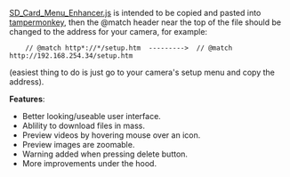 [SD_Card_Menu_Enhancer.js](https://raw.githubusercontent.com/echandler/D-Link_DCS-2330L_scripts/master/src/SD_Card_Menu_Enhancer.js) is intended to be copied and pasted into [tampermonkey](https://chrome.google.com/webstore/detail/tampermonkey/dhdgffkkebhmkfjojejmpbldmpobfkfo?hl=en), then the @match header near the top of the file should be changed to the address for your camera, for example: 

        // @match http*://*/setup.htm  --------->  // @match http://192.168.254.34/setup.htm 

(easiest thing to do is just go to your camera's setup menu and copy the address).

**Features**:
- Better looking/useable user interface.
- Ablility to download files in mass.
- Preview videos by hovering mouse over an icon.
- Preview images are zoomable.
- Warning added when pressing delete button.
- More improvements under the hood.
